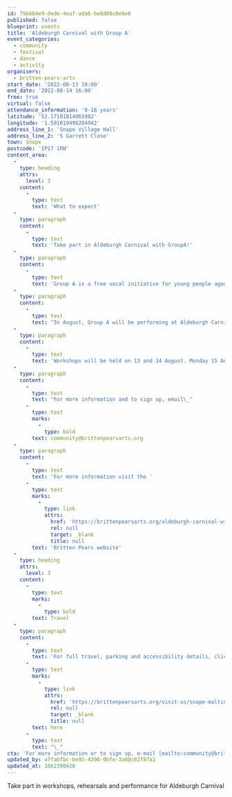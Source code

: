 ```yaml
---
id: 79b604e9-dede-4eaf-ada6-be8d88c0e6e6
published: false
blueprint: events
title: 'Aldeburgh Carnival with Group A'
event_categories:
  - community
  - festival
  - dance
  - activity
organisers:
  - britten-pears-arts
start_date: '2022-08-13 10:00'
end_date: '2022-08-14 16:00'
free: true
virtual: false
attendance_information: '8-18 years'
latitude: '52.17101814061982'
longitude: '1.501019498284942'
address_line_1: 'Snape Village Hall'
address_line_2: '5 Garrett Close'
town: Snape
postcode: 'IP17 1RN'
content_area:
  -
    type: heading
    attrs:
      level: 3
    content:
      -
        type: text
        text: 'What to expect'
  -
    type: paragraph
    content:
      -
        type: text
        text: 'Take part in Aldeburgh Carnival with GroupA!'
  -
    type: paragraph
    content:
      -
        type: text
        text: 'Group A is a free vocal initiative for young people aged 8-18 living in and around Ipswich, Lowestoft and Leiston. It is free to join and you don’t need any prior musical experience to take part.'
  -
    type: paragraph
    content:
      -
        type: text
        text: "In August, Group A will be performing at Aldeburgh Carnival and would love you to join them. Across three days you will work with an award winning brass band, ‘Perhaps Contraption,’\_\_to create a carnival parade performance, which will take place on Monday 15 August on Aldeburgh High Street. The project will involve lots of singing, dancing and costumes!"
  -
    type: paragraph
    content:
      -
        type: text
        text: 'Workshops will be held on 13 and 14 August. Monday 15 August is the Aldeburgh Carnival Performance from 10:00 – 16:00 at The Pumphouse, Aldeburgh. The Carnival Parade will take place at 14:30 on Aldeburgh High Street. Coach transport will be provided from Ipswich, Lowestoft and Leiston each day.'
  -
    type: paragraph
    content:
      -
        type: text
        text: "For more information and to sign up, email\_"
      -
        type: text
        marks:
          -
            type: bold
        text: community@brittenpearsarts.org
  -
    type: paragraph
    content:
      -
        type: text
        text: 'For more information visit the '
      -
        type: text
        marks:
          -
            type: link
            attrs:
              href: 'https://brittenpearsarts.org/aldeburgh-carnival-with-group-a'
              rel: null
              target: _blank
              title: null
        text: 'Britten Pears website'
  -
    type: heading
    attrs:
      level: 3
    content:
      -
        type: text
        marks:
          -
            type: bold
        text: Travel
  -
    type: paragraph
    content:
      -
        type: text
        text: 'For full travel, parking and accessibility details, click '
      -
        type: text
        marks:
          -
            type: link
            attrs:
              href: 'https://brittenpearsarts.org/visit-us/snape-maltings/getting-here'
              rel: null
              target: _blank
              title: null
        text: here
      -
        type: text
        text: "\_"
cta: 'For more information or to sign up, e-mail [mailto:community@brittenpearsarts.org](mailto:community@brittenpearsarts.org )'
updated_by: a7fabfbc-be93-4390-9bfe-3a08c02f87a1
updated_at: 1662390428
---
```

Take part in workshops, rehearsals and performance for Aldeburgh Carnival